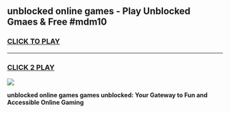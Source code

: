 
## unblocked online games - Play Unblocked Gmaes & Free #mdm10
<h3>
<a href="https://news.freeplayer.one?title=unblocked_online_games&ref=24F">CLICK TO PLAY</a></h3>
<hr>

<h3>
<a href="https://news.freeplayer.one?title=unblocked_online_games&ref=24F">CLICK 2 PLAY</a>
  
</h3>

<a href="https://news.freeplayer.one?title=unblocked_online_games&ref=24F/"><img src="https://clearcache.store/games.png"></a>


**unblocked online games games unblocked: Your Gateway to Fun and Accessible Online Gaming**
